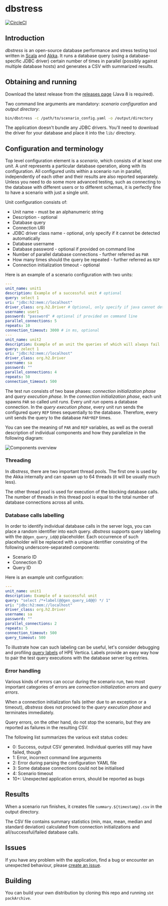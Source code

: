 # dbstress

[![CircleCI](https://circleci.com/gh/semberal/dbstress.svg?style=svg)](https://circleci.com/gh/semberal/dbstress)

## Introduction

_dbstress_ is an open-source database performance and stress testing tool written in 
[Scala](http://www.scala-lang.org/) and [Akka](http://akka.io). It runs a database query 
(using a database-specific JDBC driver) certain number of times in parallel (possibly against multiple database hosts) 
and generates a CSV with summarized results.

## Obtaining and running

Download the latest release from the [releases page](https://github.com/semberal/dbstress/releases) (Java 8 is required).

Two command line arguments are mandatory: _scenario configuration_ and _output directory_:

```bash
bin/dbstress -c /path/to/scenario_config.yaml -o /output/directory
```

The application doesn't bundle any JDBC drivers. You'll need to download the driver for your database and place 
it into the `lib/` directory.

## Configuration and terminology

Top level configuration element is a _scenario_, which consists of at least one _unit_. 
A _unit_ represents a particular database operation, along with its configuration.
All configured units within a scenario run in parallel, independently of each other and their results are also 
reported separately. Unless you need to do some more advanced testing, such as connecting to the database with 
different users or to different schemas, it is perfectly fine to have a scenario with just a single unit.

Unit configuration consists of:

* Unit name - must be an alphanumeric string
* Description - optional
* Database query
* Connection URI
* JDBC driver class name - optional, only specify if it cannot be detected automatically
* Database username
* Database password - optional if provided on command line
* Number of parallel database connections - further referred as `PAR`
* How many times should the query be repeated - further referred as `REP`
* Connection initialization timeout - optional

Here is an example of a scenario configuration with two units:

```yaml
---
unit_name: unit1
description: Example of a successful unit # optional
query: select 1
uri: "jdbc:h2:mem://localhost"
driver_class: org.h2.Driver # Optional, only specify if java cannot detect it
username: user1
password: "password" # optional if provided on command line
parallel_connections: 5
repeats: 10
connection_timeout: 3000 # in ms, optional
---
unit_name: unit2
description: Example of an unit the queries of which will always fail
query: zelect 1
uri: "jdbc:h2:mem://localhost"
driver_class: org.h2.Driver
username: sa
password: ""
parallel_connections: 4
repeats: 50
connection_timeout: 500
```

The test run consists of two base phases: _connection initialization phase_ and _query execution phase_. 
In the _connection initialization phase_, each unit spawns `PAR` so called _unit runs_. 
Every _unit run_ opens a database connection. 
In the _query execution phase_, every unit run sends the configured query `REP` times sequentially to the database. 
Therefore, every unit sends the query to the database `PAR*REP` times.

You can see the meaning of `PAR` and `REP` variables, as well as the overall description of individual components 
and how they parallelize in the following diagram:

![Components overview](images/Terminology.png?raw=true)


### Threading
In _dbstress_, there are two important thread pools. The first one is used by the Akka internally and can spawn up 
to 64 threads (it will be usually much less).

The other thread pool is used for execution of the blocking database calls.
The number of threads in this thread pool is equal to the total number of database connections across all units.

### Database calls labelling

In order to identify individual database calls in the server logs, you can place a random identifier into 
each query. _dbstress_ supports query labeling with the `@@gen_query_id@@` placeholder. Each occurrence of such 
placeholder will be replaced with a unique identifier consisting of the following underscore-separated components:

* Scenario ID
* Connection ID
* Query ID

Here is an example unit configuration:

```yaml
---
unit_name: unit1
description: Example of a successful unit
query: "select /*+label(@@gen_query_id@@) */ 1"
uri: "jdbc:h2:mem://localhost"
driver_class: org.h2.Driver
username: sa
password: ""
parallel_connections: 2
repeats: 5
connection_timeout: 500
query_timeout: 500
```

To illustrate how can such labeling can be useful, let's consider debugging and profiling 
[query labels](https://my.vertica.com/docs/7.1.x/HTML/Content/Authoring/AdministratorsGuide/Profiling/HowToLabelQueriesForProfiling.htm) 
of HPE Vertica. Labels provide an easy way how to pair the test query executions with the database server log entries.

### Error handling

Various kinds of errors can occur during the scenario run, two most important categories of errors are 
_connection initialization errors_ and _query errors_.

When a connection initialization fails (either due to an exception or a timeout), 
_dbstress_ does not proceed to the _query execution phase_ and terminates immediately.

Query errors, on the other hand, do not stop the scenario, but they are reported as failures in the resulting CSV.

The following list summarizes the various exit status codes:

* 0: Success, output CSV generated. Individual queries still may have failed, though
* 1: Error, incorrect command line arguments
* 2: Error during parsing the configuration YAML file
* 3: Some database connections could not be initialised
* 4: Scenario timeout
* 10+: Unexpected application errors, should be reported as bugs

## Results

When a scenario run finishes, it creates file `summary.${timestamp}.csv` in the output directory.

The CSV file contains summary statistics (min, max, mean, median and standard deviation) calculated 
from connection initializations and all/successful/failed database calls.

## Issues
If you have any problem with the application, find a bug or encounter an unexpected behaviour, 
please [create an issue](https://github.com/semberal/dbstress/issues/new).

## Building

You can build your own distribution by cloning this repo and running `sbt packArchive`.
